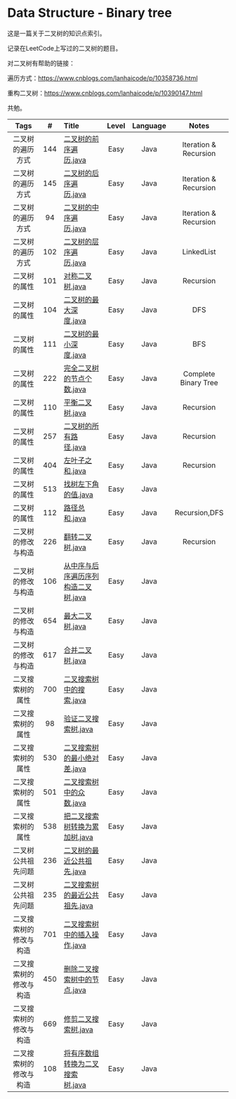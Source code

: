 # Data Structure - Binary tree

这是一篇关于二叉树的知识点索引。

记录在LeetCode上写过的二叉树的题目。

对二叉树有帮助的链接：

遍历方式：https://www.cnblogs.com/lanhaicode/p/10358736.html

重构二叉树：https://www.cnblogs.com/lanhaicode/p/10390147.html

共勉。


|      Tags     |  #  |     Title    | Level  | Language  |   Notes   |
|:-------------:|:---:|:-------------|:------:|:---------:|:---------:|
|二叉树的遍历方式|144|[二叉树的前序遍历.java](https://github.com/AaronPhantomhive/LeetCode/blob/master/Data%20Structure/Binary%20tree/144.%20%E4%BA%8C%E5%8F%89%E6%A0%91%E7%9A%84%E5%89%8D%E5%BA%8F%E9%81%8D%E5%8E%86.java)|Easy|Java|Iteration & Recursion|
|二叉树的遍历方式|145|[二叉树的后序遍历.java](https://github.com/AaronPhantomhive/LeetCode/blob/master/Data%20Structure/Binary%20tree/145.%20%E4%BA%8C%E5%8F%89%E6%A0%91%E7%9A%84%E5%90%8E%E5%BA%8F%E9%81%8D%E5%8E%86.java)|Easy|Java|Iteration & Recursion|
|二叉树的遍历方式|94|[二叉树的中序遍历.java](https://github.com/AaronPhantomhive/LeetCode/blob/master/Data%20Structure/Binary%20tree/94.%20%E4%BA%8C%E5%8F%89%E6%A0%91%E7%9A%84%E4%B8%AD%E5%BA%8F%E9%81%8D%E5%8E%86.java)|Easy|Java|Iteration & Recursion|
|二叉树的遍历方式|102|[二叉树的层序遍历.java](https://github.com/AaronPhantomhive/LeetCode/blob/master/Data%20Structure/Binary%20tree/102.%20%E4%BA%8C%E5%8F%89%E6%A0%91%E7%9A%84%E5%B1%82%E5%BA%8F%E9%81%8D%E5%8E%86.java)|Easy|Java|LinkedList|
|二叉树的属性|101|[对称二叉树.java](https://github.com/AaronPhantomhive/LeetCode/blob/master/Data%20Structure/Binary%20tree/101.%20%E5%AF%B9%E7%A7%B0%E4%BA%8C%E5%8F%89%E6%A0%91.java)|Easy|Java|Recursion|
|二叉树的属性|104|[二叉树的最大深度.java](https://github.com/AaronPhantomhive/LeetCode/blob/master/Data%20Structure/Binary%20tree/104.%20%E4%BA%8C%E5%8F%89%E6%A0%91%E7%9A%84%E6%9C%80%E5%A4%A7%E6%B7%B1%E5%BA%A6.java)|Easy|Java|DFS|
|二叉树的属性|111|[二叉树的最小深度.java](https://github.com/AaronPhantomhive/LeetCode/blob/master/Data%20Structure/Binary%20tree/111.%20%E4%BA%8C%E5%8F%89%E6%A0%91%E7%9A%84%E6%9C%80%E5%B0%8F%E6%B7%B1%E5%BA%A6.java)|Easy|Java|BFS|
|二叉树的属性|222|[完全二叉树的节点个数.java](https://github.com/AaronPhantomhive/LeetCode/blob/master/Data%20Structure/Binary%20tree/222.%20%E5%AE%8C%E5%85%A8%E4%BA%8C%E5%8F%89%E6%A0%91%E7%9A%84%E8%8A%82%E7%82%B9%E4%B8%AA%E6%95%B0.java)|Easy|Java|Complete Binary Tree|
|二叉树的属性|110|[平衡二叉树.java](https://github.com/AaronPhantomhive/LeetCode/blob/master/Data%20Structure/Binary%20tree/104.%20%E4%BA%8C%E5%8F%89%E6%A0%91%E7%9A%84%E6%9C%80%E5%A4%A7%E6%B7%B1%E5%BA%A6.java)|Easy|Java|Recursion|
|二叉树的属性|257|[二叉树的所有路径.java](https://github.com/AaronPhantomhive/LeetCode/blob/master/Data%20Structure/Binary%20tree/257.%20%E4%BA%8C%E5%8F%89%E6%A0%91%E7%9A%84%E6%89%80%E6%9C%89%E8%B7%AF%E5%BE%84.java)|Easy|Java|Recursion|
|二叉树的属性|404|[左叶子之和.java](https://github.com/AaronPhantomhive/LeetCode/blob/master/Data%20Structure/Binary%20tree/404.%20%E5%B7%A6%E5%8F%B6%E5%AD%90%E4%B9%8B%E5%92%8C.java)|Easy|Java|Recursion|
|二叉树的属性|513|[找树左下角的值.java]()|Easy|Java||
|二叉树的属性|112|[路径总和.java](https://github.com/AaronPhantomhive/LeetCode/blob/master/Data%20Structure/Binary%20tree/112.%20%E8%B7%AF%E5%BE%84%E6%80%BB%E5%92%8C.java)|Easy|Java|Recursion,DFS|
|二叉树的修改与构造|226|[翻转二叉树.java](https://github.com/AaronPhantomhive/LeetCode/blob/master/Data%20Structure/Binary%20tree/226.%20%E7%BF%BB%E8%BD%AC%E4%BA%8C%E5%8F%89%E6%A0%91.java)|Easy|Java|Recursion|
|二叉树的修改与构造|106|[从中序与后序遍历序列构造二叉树.java]()|Easy|Java||
|二叉树的修改与构造|654|[最大二叉树.java]()|Easy|Java||
|二叉树的修改与构造|617|[合并二叉树.java]()|Easy|Java||
|二叉搜索树的属性|700|[二叉搜索树中的搜索.java]()|Easy|Java||
|二叉搜索树的属性|98|[验证二叉搜索树.java]()|Easy|Java||
|二叉搜索树的属性|530|[二叉搜索树的最小绝对差.java]()|Easy|Java||
|二叉搜索树的属性|501|[二叉搜索树中的众数.java]()|Easy|Java||
|二叉搜索树的属性|538|[把二叉搜索树转换为累加树.java]()|Easy|Java||
|二叉树公共祖先问题|236|[二叉树的最近公共祖先.java]()|Easy|Java||
|二叉树公共祖先问题|235|[二叉搜索树的最近公共祖先.java]()|Easy|Java||
|二叉搜索树的修改与构造|701|[二叉搜索树中的插入操作.java]()|Easy|Java||
|二叉搜索树的修改与构造|450|[删除二叉搜索树中的节点.java]()|Easy|Java||
|二叉搜索树的修改与构造|669|[修剪二叉搜索树.java]()|Easy|Java||
|二叉搜索树的修改与构造|108|[将有序数组转换为二叉搜索树.java]()|Easy|Java||



